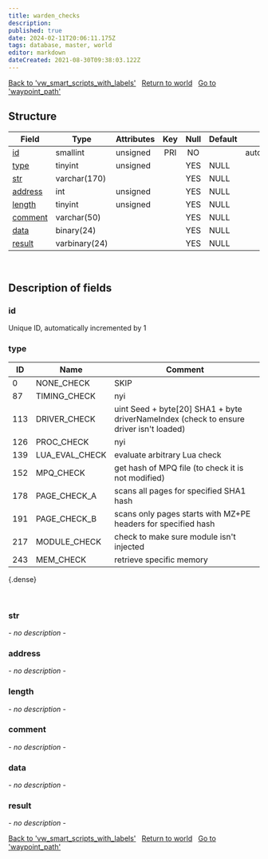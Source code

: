 ```yaml
---
title: warden_checks
description: 
published: true
date: 2024-02-11T20:06:11.175Z
tags: database, master, world
editor: markdown
dateCreated: 2021-08-30T09:38:03.122Z
---
```


<a href="https://trinitycore.info/en/database/master/world/vw_smart_scripts_with_labels" class="mt-5 v-btn v-btn--depressed v-btn--flat v-btn--outlined theme--light v-size--default darkblue--text text--lighten-3"><span class="v-btn__content"><i aria-hidden="true" class="v-icon notranslate v-icon--left mdi mdi-arrow-left theme--light"></i><span>Back to 'vw_smart_scripts_with_labels'</span></span></a>&nbsp;&nbsp;&nbsp;<a href="https://trinitycore.info/en/database/master/world/home" class="mt-5 v-btn v-btn--depressed v-btn--flat v-btn--outlined theme--light v-size--default darkblue--text text--lighten-3"><span class="v-btn__content"><i aria-hidden="true" class="v-icon notranslate v-icon--left mdi mdi-home-outline theme--light"></i><span>Return to world</span></span></a>&nbsp;&nbsp;&nbsp;<a href="https://trinitycore.info/en/database/master/world/waypoint_path" class="mt-5 v-btn v-btn--depressed v-btn--flat v-btn--outlined theme--light v-size--default darkblue--text text--lighten-3"><span class="v-btn__content"><span>Go to 'waypoint_path'</span><i aria-hidden="true" class="v-icon notranslate v-icon--right mdi mdi-arrow-right theme--light"></i></span></a>

## Structure

| Field | Type | Attributes | Key | Null | Default | Extra | Comment |
| --- | --- | --- | :---: | :---: | --- | --- | --- |
| [id](#id) | smallint | unsigned | PRI | NO |  | auto_increment |  |
| [type](#type) | tinyint | unsigned |  | YES | NULL |  |  |
| [str](#str) | varchar(170) |  |  | YES | NULL |  |  |
| [address](#address) | int | unsigned |  | YES | NULL |  |  |
| [length](#length) | tinyint | unsigned |  | YES | NULL |  |  |
| [comment](#comment) | varchar(50) |  |  | YES | NULL |  |  |
| [data](#data) | binary(24) |  |  | YES | NULL |  |  |
| [result](#result) | varbinary(24) |  |  | YES | NULL |  |  |
&nbsp;
## Description of fields

### id
Unique ID, automatically incremented by 1
&nbsp;

### type
| ID | Name | Comment |
|----|------|---------|
| 0 |  NONE_CHECK | SKIP |
| 87 |  TIMING_CHECK | nyi |
| 113 |  DRIVER_CHECK | uint Seed + byte[20] SHA1 + byte driverNameIndex (check to ensure driver isn't loaded) |
| 126 |  PROC_CHECK | nyi |
| 139 |  LUA_EVAL_CHECK | evaluate arbitrary Lua check |
| 152 |  MPQ_CHECK | get hash of MPQ file (to check it is not modified) |
| 178 |  PAGE_CHECK_A | scans all pages for specified SHA1 hash |
| 191 |  PAGE_CHECK_B | scans only pages starts with MZ+PE headers for specified hash |
| 217 |  MODULE_CHECK | check to make sure module isn't injected |
| 243 |  MEM_CHECK | retrieve specific memory |
{.dense}

&nbsp;

### str
*- no description -*
&nbsp;

### address
*- no description -*
&nbsp;

### length
*- no description -*
&nbsp;

### comment
*- no description -*
&nbsp;

### data
*- no description -*
&nbsp;

### result
*- no description -*
&nbsp;

<a href="https://trinitycore.info/en/database/master/world/vw_smart_scripts_with_labels" class="mt-5 v-btn v-btn--depressed v-btn--flat v-btn--outlined theme--light v-size--default darkblue--text text--lighten-3"><span class="v-btn__content"><i aria-hidden="true" class="v-icon notranslate v-icon--left mdi mdi-arrow-left theme--light"></i><span>Back to 'vw_smart_scripts_with_labels'</span></span></a>&nbsp;&nbsp;&nbsp;<a href="https://trinitycore.info/en/database/master/world/home" class="mt-5 v-btn v-btn--depressed v-btn--flat v-btn--outlined theme--light v-size--default darkblue--text text--lighten-3"><span class="v-btn__content"><i aria-hidden="true" class="v-icon notranslate v-icon--left mdi mdi-home-outline theme--light"></i><span>Return to world</span></span></a>&nbsp;&nbsp;&nbsp;<a href="https://trinitycore.info/en/database/master/world/waypoint_path" class="mt-5 v-btn v-btn--depressed v-btn--flat v-btn--outlined theme--light v-size--default darkblue--text text--lighten-3"><span class="v-btn__content"><span>Go to 'waypoint_path'</span><i aria-hidden="true" class="v-icon notranslate v-icon--right mdi mdi-arrow-right theme--light"></i></span></a>
